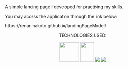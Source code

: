 <h1></h1>

<p>A simple landing page I developed for practising my skills.</p>

<p>You may access the application through the link below:</p>

<p>https://renanmakoto.github.io/landingPageModel/</p>


<div align="center">
  
TECHNOLOGIES USED:


<a><img src="https://upload.wikimedia.org/wikipedia/commons/thumb/6/61/HTML5_logo_and_wordmark.svg/2048px-HTML5_logo_and_wordmark.svg.png" style="width: 64px; height: 64px;" /></a>
<a><img src="https://upload.wikimedia.org/wikipedia/commons/thumb/d/d5/CSS3_logo_and_wordmark.svg/1452px-CSS3_logo_and_wordmark.svg.png" style="width: 44px; height: 64px;" /></a>
<a target="_blank" href="https://developer.mozilla.org/en-US/docs/Web/JavaScript"><img src="https://upload.wikimedia.org/wikipedia/commons/thumb/6/6a/JavaScript-logo.png/64px-JavaScript-logo.png" /></a>
<a target="_blank" href="https://jquery.com/"><img src="https://www.interviewbit.com/blog/wp-content/uploads/2021/10/jquery-logo-vertical_large_square.png" /></a>
  
</div>
